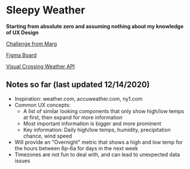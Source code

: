 # Sleepy Weather

**Starting from absolute zero and assuming nothing about my knowledge of UX Design**

[Challenge from Marg](https://gist.github.com/margueriteroth/6823fcc6eeec9c11d9162a6d22c7fb0e)

[Figma Board](https://www.figma.com/file/5BX1WSvlqPlKQYFADp57ni/SleepyWeather?node-id=0%3A1)

[Visual Crossing Weather API](https://www.visualcrossing.com/resources/documentation/weather-api/weather-api-documentation/)

## Notes so far (last updated 12/14/2020)

* Inspiration: weather.com, accuweather.com, ny1.com
* Common UX concepts:
  * A list of similar looking components that only show high/low temps at first, then expand for more information
  * Most important information is bigger and more prominent
  * Key information: Daily high/low temps, humidity, precipitation chance, wind speed
* Will provide an "Overnight" metric that shows a high and low temp for the hours between 6p-6a for days in the next week
* Timezones are not fun to deal with, and can lead to unexpected data issues